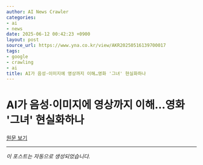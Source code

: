 ```yaml
---
author: AI News Crawler
categories:
- ai
- news
date: 2025-06-12 00:42:23 +0900
layout: post
source_url: https://www.yna.co.kr/view/AKR20250516139700017
tags:
- google
- crawling
- ai
title: AI가 음성·이미지에 영상까지 이해…영화 '그녀' 현실화하나
---
```


# AI가 음성·이미지에 영상까지 이해…영화 '그녀' 현실화하나

[원문 보기](https://www.yna.co.kr/view/AKR20250516139700017)

---
*이 포스트는 자동으로 생성되었습니다.*
